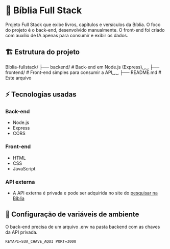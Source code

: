 # 📖 Bíblia Full Stack

Projeto Full Stack que exibe livros, capítulos e versículos da Bíblia.
O foco do projeto é o back-end, desenvolvido manualmente.
O front-end foi criado com auxílio de IA apenas para consumir e exibir os dados.

## 🏗️ Estrutura do projeto

Biblia-fullstack/
├── backend/        # Back-end em Node.js (Express)␣␣
├── frontend/       # Front-end simples para consumir a API␣␣
├── README.md       # Este arquivo

## ⚡ Tecnologias usadas

### Back-end
- Node.js
- Express 
- CORS

### Front-end
- HTML
- CSS
- JavaScript

### API externa

- A API externa é privada e pode ser adquirida no site do [pesquisar na Bíblia](https://pesquisarnabiblia.com.br/api-projeto/public/index.php)

## 🔑 Configuração de variáveis de ambiente

O back-end precisa de um arquivo .env na pasta backend com as chaves da API privada.

`KEYAPI=SUA_CHAVE_AQUI
PORT=3000`
